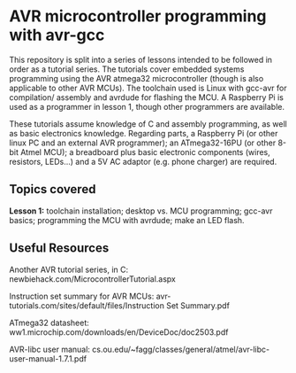 AVR microcontroller programming with avr-gcc
============================================

This repository is split into a series of lessons intended to be followed in
order as a tutorial series. The tutorials cover embedded systems programming
using the AVR atmega32 microcontroller (though is also applicable to other AVR
MCUs). The toolchain used is Linux with gcc-avr for compilation/
assembly and avrdude for flashing the MCU. A Raspberry Pi is used as a 
programmer in lesson 1, though other programmers are available. 

These tutorials assume knowledge of C and assembly programming, as well as
basic electronics knowledge. Regarding parts, a Raspberry Pi (or other linux 
PC and an external AVR programmer); an ATmega32-16PU (or other 8-bit Atmel
MCU); a breadboard plus basic electronic components (wires, resistors, 
LEDs...) and a 5V AC adaptor (e.g. phone charger) are required.

Topics covered
--------------

**Lesson 1:** toolchain installation; desktop vs. MCU programming; gcc-avr
basics; programming the MCU with avrdude; make an LED flash. 


Useful Resources
----------------

Another AVR tutorial series, in C:
newbiehack.com/MicrocontrollerTutorial.aspx

Instruction set summary for AVR MCUs:
avr-tutorials.com/sites/default/files/Instruction Set Summary.pdf

ATmega32 datasheet:
ww1.microchip.com/downloads/en/DeviceDoc/doc2503.pdf

AVR-libc user manual:
cs.ou.edu/~fagg/classes/general/atmel/avr-libc-user-manual-1.7.1.pdf

